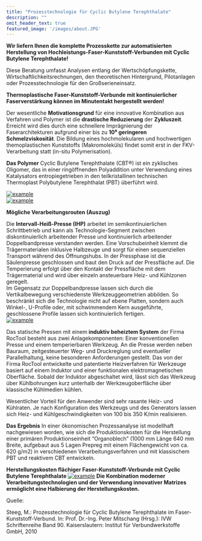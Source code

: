 ```yaml
---
title: "Prozesstechnologie für Cyclic Butylene Terephthalate"
description: ""
omit_header_text: true
featured_image: '/images/about.JPG'
---
```


**Wir liefern Ihnen die komplette Prozesskette zur automatisierten Herstellung von Hochleistungs-Faser-Kunststoff-Verbunden mit Cyclic Butylene Terephthalate!**

Diese Beratung umfasst Analysen entlang der Wertschöpfungskette, Wirtschaftlichkeitsrechnungen, den theoretischen Hintergrund, Pilotanlagen oder Prozesstechnologie für den Großserieneinsatz.

**Thermoplastische Faser-Kunststoff-Verbunde mit kontinuierlicher Faserverstärkung können im Minutentakt hergestellt werden!**

Der wesentliche **Motivationsgrund** für eine innovative Kombination aus Verfahren und Polymer ist die **drastische Reduzierung** der **Zykluszeit**. Erreicht wird dies durch eine schnellere Imprägnierung der Faserarchitekturen aufgrund einer bis zu **10⁶ geringeren Schmelzviskosität**. Die Bildung eines hochmolekularen und hochwertigen themoplastischen Kunststoffs (Makromoleküls) findet somit erst in der FKV-Verarbeitung statt (in-situ Polymerisation).

**Das Polymer** 
Cyclic Butylene Terephthalate (CBT®) ist ein zyklisches Oligomer, das in einer ringöffnenden Polyaddition unter Verwendung eines Katalysators entropiegetrieben in den teilkristallinen technischen Thermoplast Polybutylene Terephthalat (PBT) überführt wird.  

[![example](/images/produkteundleistung/prozess.png)](/images/produkteundleistung/prozess.png)  
[![example](/images/produkteundleistung/prozess2.jpg)](/images/produkteundleistung/prozess2.jpg)  

**Mögliche Verarbeitungsrouten (Auszug)**

Die **Intervall-Heiß-Presse (IHP)** arbeitet im semikontinuierlichen Schrittbetrieb und kann als Technologie-Segment zwischen diskontinuierlich arbeitender Presse und kontinuierlich arbeitender Doppelbandpresse verstanden werden. Eine Vorschubeinheit klemmt die Trägermaterialen inklusive Halbzeuge und sorgt für einen sequenziellen Transport während des Öffnungshubs. In der Pressphase ist die Säulenpresse geschlossen und baut den Druck auf der Pressfläche auf. Die Temperierung erfolgt über den Kontakt der Pressfläche mit dem Trägermaterial und wird über einzeln ansteuerbare Heiz- und Kühlzonen geregelt.  
Im Gegensatz zur Doppelbandpresse lassen sich durch die Vertikalbewegung verschiedenste Werkzeuggeometrien abbilden. So beschränkt sich die Technologie nicht auf ebene Platten, sondern auch Winkel-, U-Profile oder, mit schwimmendem Kern ausgeführte, geschlossene Profile lassen sich kontinuierlich fertigen.  
[![example](/images/produkteundleistung/prozess3.jpg)](/images/produkteundleistung/prozess3.jpg)

Das statische Pressen mit einem **induktiv beheiztem System** der Firma RocTool besteht aus zwei Anlagekomponenten: Einer konventionellen Presse und einem temperierbaren Werkzeug. An die Presse werden neben Bauraum, zeitgesteuerter Weg- und Druckreglung und eventueller Parallelhaltung, keine besonderen Anforderungen gestellt. Das von der Firma RocTool entwickelte und patentierte Heizverfahren für Werkzeuge basiert auf einem Induktor und einer funktionalen elektromagnetischen Oberfläche. Sobald der Induktor abgeschaltet wird, lässt sich das Werkzeug über Kühlbohrungen kurz unterhalb der Werkzeugoberfläche über klassische Kühlmedien kühlen.  

Wesentlicher Vorteil für den Anwender sind sehr rasante Heiz- und Kühlraten. Je nach Konfiguration des Werkzeugs und des Generators lassen sich Heiz- und Kühlgeschwindigkeiten von 100 bis 350 K/min realisieren.

**Das Ergebnis** 
In einer ökonomischen Prozessanalyse ist modellhaft nachgewiesen worden, wie sich die Produktionskosten für die Herstellung einer primären Produktionseinheit “Organoblech” (1000 mm Länge 640 mm Breite, aufgebaut aus 5 Lagen Prepreg mit einem Flächengewicht von ca. 620 g/m2) in verschiedenen Verarbeitungsverfahren und mit klassischem PBT und reaktivem CBT entwickeln.  

**Herstellungskosten flächiger Faser-Kunststoff-Verbunde mit Cyclic Butylene Terephthalate**
[![example](/images/produkteundleistung/prozess4.jpg)](/images/produkteundleistung/prozess4.jpg)
**Die Kombination moderner Verarbeitungstechnologien und der Verwendung innovativer Matrizes ermöglicht eine Halbierung der Herstellungskosten.**

Quelle:  

Steeg, M.: Prozesstechnologie für Cyclic Butylene Terephthalate im Faser-Kunststoff-Verbund. In: Prof. Dr.-Ing. Peter Mitschang (Hrsg.): IVW Schriftenreihe Band 90. Kaiserslautern: Institut für Verbundwerkstoffe GmbH, 2010


